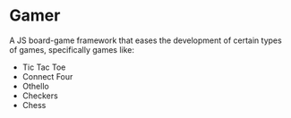 # Gamer
A JS board-game framework that eases the development of certain types of games, specifically games like:

- Tic Tac Toe
- Connect Four
- Othello
- Checkers
- Chess
